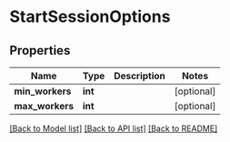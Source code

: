 # StartSessionOptions

## Properties
Name | Type | Description | Notes
------------ | ------------- | ------------- | -------------
**min_workers** | **int** |  | [optional] 
**max_workers** | **int** |  | [optional] 

[[Back to Model list]](../README.md#documentation-for-models) [[Back to API list]](../README.md#documentation-for-api-endpoints) [[Back to README]](../README.md)



